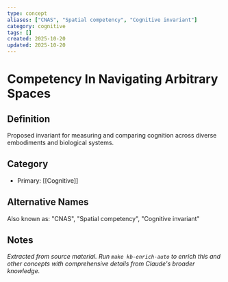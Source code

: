 ```yaml
---
type: concept
aliases: ["CNAS", "Spatial competency", "Cognitive invariant"]
category: cognitive
tags: []
created: 2025-10-20
updated: 2025-10-20
---
```


# Competency In Navigating Arbitrary Spaces

## Definition

Proposed invariant for measuring and comparing cognition across diverse embodiments and biological systems.

## Category

- Primary: [[Cognitive]]

## Alternative Names

Also known as: "CNAS", "Spatial competency", "Cognitive invariant"

## Notes

*Extracted from source material. Run `make kb-enrich-auto` to enrich this and other concepts with comprehensive details from Claude's broader knowledge.*
